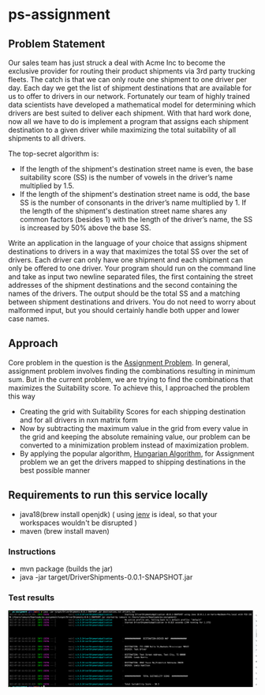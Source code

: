 # ps-assignment
## Problem Statement
Our sales team has just struck a deal with Acme Inc to become the exclusive provider for routing their product shipments via 3rd party trucking fleets. The catch is that we can only route one shipment to one driver per day.
Each day we get the list of shipment destinations that are available for us to offer to drivers in our network. Fortunately our team of highly trained data scientists have developed a mathematical model for determining which drivers are best suited to deliver each shipment.
With that hard work done, now all we have to do is implement a program that assigns each shipment destination to a given driver while maximizing the total suitability of all shipments to all drivers.

The top-secret algorithm is:
- If the length of the shipment's destination street name is even, the base suitability score (SS) is the number of vowels in the driver’s name multiplied by 1.5.
- If the length of the shipment's destination street name is odd, the base SS is the number of consonants in the driver’s name multiplied by 1.
 If the length of the shipment's destination street name shares any common factors (besides 1) with the length of the driver’s name, the SS is increased by 50% above the base SS.
 
Write an application in the language of your choice that assigns shipment destinations to drivers in a way that maximizes the total SS over the set of drivers. Each driver can only have one shipment and each shipment can only be offered to one driver. Your program should run on the command line and take as input two newline separated files, the first containing the street addresses of the shipment destinations and the second containing the names of the drivers. The output should be the total SS and a matching between shipment destinations and drivers. You do not need to worry about malformed input, but you should certainly handle both upper and lower case names.

## Approach
Core problem in the question is the [Assignment Problem](https://en.wikipedia.org/wiki/Assignment_problem). In general, assignment problem involves finding the combinations resulting in minimum sum. But in the current problem, we are trying to find the combinations that maximizes the Suitability score. To achieve this, I approached the problem this way

- Creating the grid with Suitability Scores for each shipping destination and for all drivers in nxn matrix form
- Now by subtracting the maximum value in the grid from every value in the grid and keeping the absolute remaining value, our problem can be converted to a minimization problem instead of maximization problem. 
- By applying the popular algorithm, [Hungarian Algorithm](https://en.wikipedia.org/wiki/Hungarian_algorithm), for Assignment problem we an get the drivers mapped to shipping destinations in the best possible manner


## Requirements to run this service locally
- java18(brew install openjdk) ( using [jenv](https://www.jenv.be/) is ideal, so that your workspaces wouldn't be disrupted )
- maven (brew install maven)

### Instructions
- mvn package (builds the jar)
- java -jar target/DriverShipments-0.0.1-SNAPSHOT.jar <destinations-file-path> <drivers-file-path>

### Test results

![Sample test results](images/TestResults.png)
